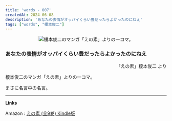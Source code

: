 ```yaml
---
title: 'words - 007'
createdAt: 2024-06-08
description: 'あなたの表情がオッパイくらい豊だったらよかったのにねえ'
tags: ["words", "榎本俊二"]
---
```

<div style="display:flex;justify-content: center;">
<img src="https://i.gyazo.com/4feadf70225da26a379e1de9aa0616a1.jpg" alt="榎本俊二のマンガ「えの素」よりの一コマ。" 
    style="max-width:450px;">
</div>

###  あなたの表情がオッパイくらい豊だったらよかったのにねえ

<p style="text-align:right;">「えの素」榎本俊二 より</p>

榎本俊二のマンガ「えの素」よりの一コマ。

まさに名言中の名言。

---
**Links**

Amazon : [えの素 \(全9巻\) Kindle版](https://www.amazon.co.jp/gp/product/B077LG63N2?ref_=dbs_p_mng_rwt_ser_shvlr&storeType=ebooks)